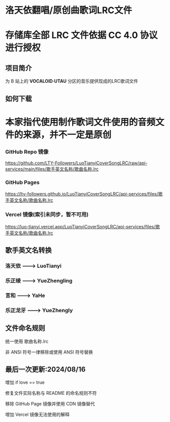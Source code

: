 # 洛天依翻唱/原创曲歌词LRC文件

# 存储库全部 LRC 文件依据 CC 4.0 协议进行授权

## 项目简介

为 B 站上的 **VOCALOID·UTAU** 分区的音乐提供现成的LRC歌词文件

## 如何下载

# 本家指代使用制作歌词文件使用的音频文件的来源，并不一定是原创

### GitHub Repo 镜像

https://github.com/LTY-Followers/LuoTianyiCoverSongLRC/raw/api-services/main/files/歌手英文名称/歌曲名称.lrc

### GitHub Pages

https://lty-followers.github.io/LuoTianyiCoverSongLRC/api-services/files/歌手英文名称/歌曲名称.lrc

### Vercel 镜像(索引未同步，暂不可用)

https://luo-tianyi.vercel.app/LuoTianyiCoverSongLRC/api-services/files/歌手英文名称/歌曲名称.lrc

## 歌手英文名转换

### 洛天依 ---> LuoTianyi

### 乐正绫 ---> YueZhengling

### 言和 ---> YaHe

### 乐正龙牙 ---> YueZhengly

## 文件命名规则

统一使用 歌曲名称.lrc

非 ANSI 符号一律移除或使用 ANSI 符号替换

## 最后一次更新:2024/08/16

增加 if love == true

修复文件实际名称与 README 的命名规则不符

移除 GitHub Page 镜像并使用 CDN 镜像替代

增加 Vercel 镜像无法使用的解释
